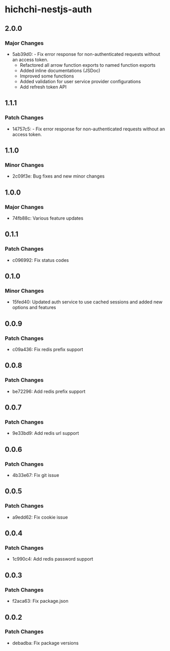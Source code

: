 # hichchi-nestjs-auth

## 2.0.0

### Major Changes

- 5ab39d0: - Fix error response for non-authenticated requests without an access token.
  - Refactored all arrow function exports to named function exports
  - Added inline documentations (JSDoc)
  - Improved some functions
  - Added validation for user service provider configurations
  - Add refresh token API

## 1.1.1

### Patch Changes

- 14757c5: - Fix error response for non-authenticated requests without an access token.

## 1.1.0

### Minor Changes

- 2c09f3e: Bug fixes and new minor changes

## 1.0.0

### Major Changes

- 74fb88c: Various feature updates

## 0.1.1

### Patch Changes

- c096992: Fix status codes

## 0.1.0

### Minor Changes

- 15fed40: Updated auth service to use cached sessions and added new options and features

## 0.0.9

### Patch Changes

- c09a436: Fix redis prefix support

## 0.0.8

### Patch Changes

- be72296: Add redis prefix support

## 0.0.7

### Patch Changes

- 9e33bd9: Add redis url support

## 0.0.6

### Patch Changes

- 4b33e67: Fix git issue

## 0.0.5

### Patch Changes

- a9edd62: Fix cookie issue

## 0.0.4

### Patch Changes

- 1c990c4: Add redis password support

## 0.0.3

### Patch Changes

- f2aca63: Fix package.json

## 0.0.2

### Patch Changes

- debadba: Fix package versions
